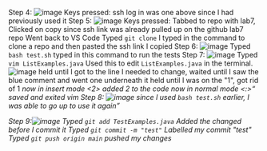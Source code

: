 Step 4: ![image](https://github.com/divine9223/cse15l-lab-reports/assets/147002921/4541d05f-eec1-41ea-bb56-7faad2c44842)
Keys pressed: <up><enter> ssh log in was one above since I had previously used it
Step 5: ![image](https://github.com/divine9223/cse15l-lab-reports/assets/147002921/b4713191-d3b1-41b5-bd07-2e46da79ce60)
Keys pressed: <alt><tab> Tabbed to repo with lab7,
<clicked> Clicked on copy since ssh link was already pulled up on the github lab7 repo
<alt><tab> Went back to VS Code
Typed `git clone` <ctrl><shift><v> I typed in the command to clone a repo and then pasted the ssh link I copied
Step 6: ![image](https://github.com/divine9223/cse15l-lab-reports/assets/147002921/2f6ae82d-9da2-4eb5-bfd3-403341c69510)
Typed `bash test.sh` typed in this command to run the tests
Step 7: ![image](https://github.com/divine9223/cse15l-lab-reports/assets/147002921/e0f08636-a01b-479a-880e-d67a1fd9ce64)
Typed `vim ListExamples.java` Used this to edit `ListExamples.java` in the terminal.
![image](https://github.com/divine9223/cse15l-lab-reports/assets/147002921/13281e84-6bcf-4686-9a4d-27700c8c40e5)
held <j> until I got to the line I needed to change, waited until I saw the blue comment and went one underneath it
held <l> until I was on the "1",
<x> got rid of 1
<i> now in insert mode
<2> added 2 to the code
<esc> now in normal mode
<:><w><q> saved and exited vim
Step 8: ![image](https://github.com/divine9223/cse15l-lab-reports/assets/147002921/d84aa2c3-9a24-46be-a319-c2d593287f55)
<up><up><enter> since I used `bash test.sh` earlier, I was able to go up to use it again

Step 9:![image](https://github.com/divine9223/cse15l-lab-reports/assets/147002921/adacc223-1e28-4d58-babe-4b69193f33d7)
Typed `git add TestExamples.java` Added the changed before I commit it
Typed `git commit -m "test"` Labelled my commit "test"
Typed `git push origin main` pushed my changes



